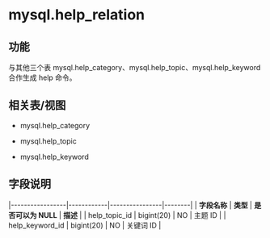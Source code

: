 mysql.help_relation 
========================================



功能 
-----------

与其他三个表 mysql.help_category、mysql.help_topic、mysql.help_keyword 合作生成 help 命令。

相关表/视图 
---------------

* mysql.help_category

  

* mysql.help_topic

  

* mysql.help_keyword

  




字段说明 
-------------



|-----------------|------------|----------------|--------|
| **字段名称**        | **类型**     | **是否可以为 NULL** | **描述** |
| help_topic_id   | bigint(20) | NO             | 主题  ID |
| help_keyword_id | bigint(20) | NO             | 关键词 ID |



